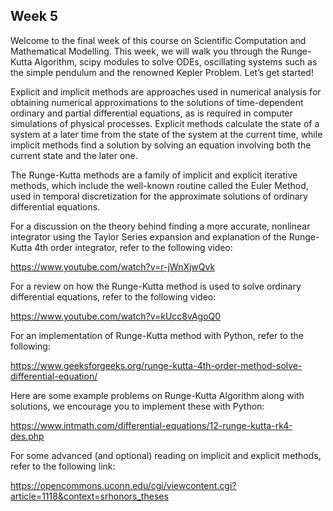 ## Week 5

Welcome to the final week of this course on Scientific Computation and Mathematical Modelling. This week, we will walk you through the Runge-Kutta Algorithm, scipy modules to solve ODEs, oscillating systems such as the simple pendulum and the renowned Kepler Problem. Let’s get started!

Explicit and implicit methods are approaches used in numerical analysis for obtaining numerical approximations to the solutions of time-dependent ordinary and partial differential equations, as is required in computer simulations of physical processes. Explicit methods calculate the state of a system at a later time from the state of the system at the current time, while implicit methods find a solution by solving an equation involving both the current state and the later one. 

The Runge-Kutta methods are a family of implicit and explicit iterative methods, which include the well-known routine called the Euler Method, used in temporal discretization for the approximate solutions of ordinary differential equations.

For a discussion on the theory behind finding a more accurate, nonlinear integrator using the Taylor Series expansion and explanation of the Runge-Kutta 4th order integrator, refer to the following video: 

https://www.youtube.com/watch?v=r-jWnXjwQvk

For a review on how the Runge-Kutta method is used to solve ordinary differential equations, refer to the following video: 

https://www.youtube.com/watch?v=kUcc8vAgoQ0

For an implementation of Runge-Kutta method with Python, refer to the following: 

https://www.geeksforgeeks.org/runge-kutta-4th-order-method-solve-differential-equation/

Here are some example problems on Runge-Kutta Algorithm along with solutions, we encourage you to implement these with Python:

https://www.intmath.com/differential-equations/12-runge-kutta-rk4-des.php

For some advanced (and optional) reading on implicit and explicit methods, refer to the following link: 

https://opencommons.uconn.edu/cgi/viewcontent.cgi?article=1118&context=srhonors_theses